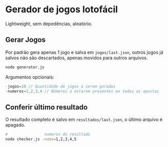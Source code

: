 # Gerador de jogos lotofácil
Lightweight, sem depedências, aleatório.

## Gerar Jogos
Por padrão gera apenas 1 jogo e salva em `jogos/last.json`, outros jogos já 
salvos não são descartados, apenas movidos para outros arquivos.

```sh
node generator.js
```

Argumentos opcionais:
```js
-jogos=10 // Quantidade de jogos a serem gerados
-numeros=1,2,3,4 // Números a estarem presentes em todas as apostas
```

## Conferir último resultado
O resultado completo é salvo em `resultados/last.json`, o último arquivo é
apagado.

```sh
#                numeros do resultado
node checker.js -nums=1,2,3,4,5
```